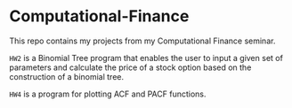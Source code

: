 # Computational-Finance

This repo contains my projects from my Computational Finance seminar.  

`HW2` is a Binomial Tree program that enables the user to input a given set of parameters and calculate the price of a stock option based on the construction of a binomial tree.

`HW4` is a program for plotting ACF and PACF functions.
